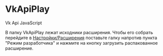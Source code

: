 # VkApiPlay
Vk Api JavaScript

В папку VkApiPlay лежат исходники расширения. Чтобы его собрать перейдите в [Настройки/Расширения](chrome://extensions/) поставьте галку напротив пункта "Режим разработчика" и нажмите на кнопку загрузить распакованное расширение.
